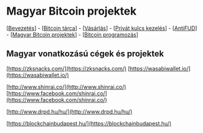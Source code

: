 # Magyar Bitcoin projektek

\[[Bevezetés](README.md)\] - \[[Bitcoin tárca](tarca.md)\] - \[[Vásárlás](vasarlas.md)\] - \[[Privát kulcs kezelés](private_key_management.md)\] - \[[AntiFUD](antifud.md)\] - \[[Magyar Bitcoin projektek](magyarok.md)\] - \[[Bitcoin programozás](programozas.md)\]

## Magyar vonatkozású cégek és projektek

[https://zksnacks.com/](https://zksnacks.com/) [https://wasabiwallet.io/](https://wasabiwallet.io/)

[http://www.shinrai.co/](http://www.shinrai.co/) [https://www.facebook.com/shinrai.co/](https://www.facebook.com/shinrai.co/)

[http://www.drpd.hu/hu/](http://www.drpd.hu/hu/)

[https://blockchainbudapest.hu/](https://blockchainbudapest.hu/)

